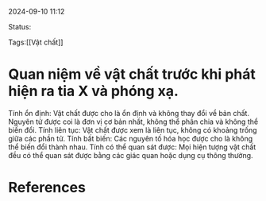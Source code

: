 
2024-09-10 11:12

Status:

Tags:[[Vật chất]]


# Quan niệm về vật chất trước khi phát hiện ra tia X và phóng xạ.


Tính ổn định: Vật chất được cho là ổn định và không thay đổi về bản chất. Nguyên tử được coi là đơn vị cơ bản nhất, không thể phân chia và không thể biến đổi.
Tính liên tục: Vật chất được xem là liên tục, không có khoảng trống giữa các phần tử.
Tính bất biến: Các nguyên tố hóa học được cho là không thể biến đổi thành nhau.
Tính có thể quan sát được: Mọi hiện tượng vật chất đều có thể quan sát được bằng các giác quan hoặc dụng cụ thông thường.



# References





